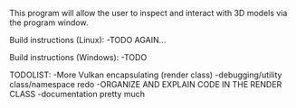 This program will allow the user to inspect and interact with 3D models via the program window.  

Build instructions (Linux):
	-TODO AGAIN...

Build instructions (Windows):
	-TODO

TODOLIST:
	-More Vulkan encapsulating (render class)
	-debugging/utility class/namespace redo
	-ORGANIZE AND EXPLAIN CODE IN THE RENDER CLASS
		-documentation pretty much
	

